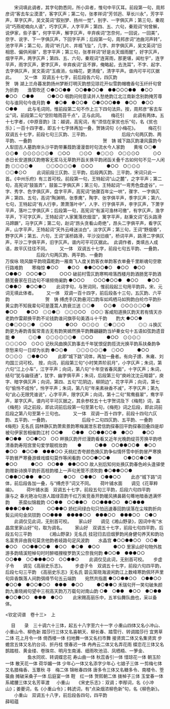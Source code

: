 <!-- { "loadSidebar": true } -->
 　　宋词填此调者，其字句韵悉同，所小异者，惟句中平仄耳。前段第一句，周邦彦词“客去车尘漠漠”，客字仄声；第二句，张孝祥词“芳邻迥、草长川永”，芳字平声，草字仄声，吴文英词“叙别梦、扬州一觉”，别字、一字俱仄声；第三句，秦观词“巧燕呢喃向人语”，巧字仄声，人字平声；第四、五、六句，秦观词“何曾解，说伊家，些子事”，何字平声，解字仄声，辛弃疾词“怎奈何，一回说，一回美”，奈字、说字、下一字俱仄声，下回字平声；后段第一句，周邦彦词“池曲河声转”，池字平声；第二句，周词“听几片、井梧飞坠”，几字、井字俱仄声，吴文英词“旧相思、偏供闲昼”，思字平声；第三句，张孝祥词“好是炎天烟雨醒”，好字仄声，烟字平声，两字仄声；第四、五、六句，秦观词“连宵雨，那更堪，闻杜宇”，连字平声，雨字仄声，更字仄声，辛弃疾词“且不罪，俺略起，去洗耳”，不字、起字、去字俱仄声，吴文英词“玉痕消，似梅花，更清瘦”，清字平声。谱内可平可仄据此。 
　　又一体　双调五十七字，前后段各六句，四仄韵　　　　　　　　　　　　　　贺　铸 
湖上兰舟暮发韵扬州梦断灯明灭韵想见琼花开似雪韵帽檐香句玉纤纤句曾为折韵　　渔管吹还
○●○○●●　○○●●○○●　●●○○○●●　●○○　●○○　○●●　　　○●○○
咽韵问何意读并人愁绝韵江北江南新念别韵掩芳尊句与谁同句今夜月韵
●　●○●　●○○●　○●○○○●●　●○○　●○○　○●● 
 　　此与毛词同，惟前段第二句不作上三下四句法异。按，周邦彦“客去车尘”词，前段第二句“空阶暗雨苔千点”，正与此同。 
　 
梅花引　　此调有两体。五十七字者，《中原音韵》注：越调，高宪词，有“须信在家贫也乐”句，名《贫也乐》；一百十四字者，即五十七字体再加一叠，贺铸词句《小梅花》。 
　　梅花引　双调五十七字，前段七句三仄韵、三平韵，
　　　　　　　后段六句两仄韵、两平韵、一叠韵　　　　　　　　　　　　　　　　贺　铸 
城下路仄韵凄风露韵今人犁田古人墓韵岸头沙平韵带蒹葭韵漫漫昔时句流水今人家韵　　黄埃
○◎●　　⊙⊙●　⊙⊙⊙⊙◎⊙●　◎○○　　◎⊙○　●◎◎⊙　○◎⊙⊙○　　　⊙○
赤日长安道换仄韵倦客无浆马无草韵开函关换平韵闭函关叠千古如何句不见一人闲韵
◎◎⊙⊙●　　　◎◎○⊙◎⊙●　⊙○○　　　●○○　○◎⊙⊙　◎◎●⊙○ 
 　　此词前段三仄韵、三平韵，后段两仄韵、三平韵，宋词只此一首。《中州乐府》有三首可校。前段第一句，王特起词“山之麓”，之字平声；第二句，高宪词“鼓笛弄”，鼓笛二字俱仄声；第三句，王特起词“一弯秀色盘虚谷”，一字、秀字、色字俱仄声，盘字平声，高宪词“驰骤百年尘一哄”，骤字、一字俱仄声；第四、五句，高词“陶渊明，张季鹰”，陶字、张字俱平声，季字仄声；第六、七句，王特起词“有人行李，萧萧落叶中”，人字、行字俱平声，李字仄声，下萧字平声，落叶二字俱仄声；后段第一句，高宪词“有溪可渔林可缴”，有字仄声，渔字平声，下可字仄声，王特起词“人家篱落炊烟湿”，篱字平声，赵秉文词“石头路滑马蹄蹶”，马字仄声；第二句，赵词“昂头贪看山奇绝”，昂头二字俱平声，看字仄声，山字平声，王特起词“天外云峰迷淡白”，淡字仄声；第三句，王词“野烟昏”，野字仄声；第五、六句，王词“溪桥路滑，平沙没旧痕”，桥词平声，路滑二字俱仄声，平沙二字俱平声，旧字仄声。谱内可平可仄据此。　此调作者，类填古人成语，故平仄往往不同。 
　　又一体　双调五十七字，前段七句五平韵、一叠韵，
　　　　　　　后段六句两仄韵、两平韵、一叠韵　　　　　　　　　　　　　　　　万俟咏 
晓风酸平韵晓霜乾韵一雁南飞人度关韵客衣单韵客衣单叠千里断魂句空歌行路难韵　　寒梅惊
●○○　　●○○　●●○○○●○　●○○　●○○　○●●○　○○○●○　　　○○○
破前村雪仄韵寒鸭啼落西楼月韵酒肠宽平韵酒肠宽叠家在日边句不堪频倚阑韵
●○○○　　○○○●○○●　●○○　　●○○　○●●○　●○○●○ 
 　　此词字句，与贺词同，惟前段起三句用平韵异。宋、元词无填此体者。 
　　又一体　双调一百十四字，前后段各十三句，五仄韵、六平韵　　　　　　　　贺　铸 
缚虎手仄韵悬河口韵车如鸡栖马如狗韵白纶巾平韵扑黄尘韵不知我辈句可是蓬蒿人韵衰兰送
◎◎●　　○⊙●　⊙○⊙⊙◎○●　●○○　　●○○　◎⊙●◎　◎◎⊙○○　⊙○◎
客咸阳道换仄韵天若有情天亦老韵作雷颠换平韵不论钱韵谁问旗亭句美酒斗十千韵　　酌大
●○○●　　　⊙●◎○⊙◎●　◎○○　　　●○○　○◎⊙⊙　◎●◎◎○　　　◎◎
斗换仄韵更为寿韵青鬓常青古无有韵笑嫣然换平韵舞翩翩韵当垆秦女句十五语如弦韵遗音能
●　　　◎⊙●　⊙◎⊙⊙◎⊙●　◎○○　　　●○○　⊙⊙⊙◎　◎◎◎○○　⊙○⊙
记秋风曲换仄韵事去千年犹恨促韵揽流光换平韵系扶桑韵争奈愁来句一日却为长韵
●○⊙●　　◎◎⊙⊙⊙◎●　◎○○　　　●○○　○◎⊙⊙　◎●●○○ 
 　　此即“城下路”词体，再加一叠者。有向子諲、朱雍、刘均国三词可校。　按，向词，前段第三句“小时笑弄阶前月”，小字仄声；朱词，第六句“江上小车”，江字平声；向词，第八句“十年空省春风面”，十字仄声；朱词，结句“犹与幽径通”，犹字、幽字俱平声；朱词，后段第三句“庾岭沈沈云暗碧”，庾字、暗字俱仄声；向词，第四、五句“花阴边，柳阴边”，花字平声；向词，第七句“偷怜不成怜”，怜字平声；朱词，第八句“年来素袂香不减”，不字仄声；第九句“此心无限凭谁说”，心字平声，限字仄声；向词，第十二句“鸳鸯翡翠”，鸯字平声，翠字仄声。谱内可平可仄据之，其余参校五十七字贺词及下《梅苑》词，盖《梅苑》词之前段，即此词前后段第一句至第七句，《梅苑》词之后段，即此词前后段之第八句至第十三句也。 
　　又一体　双调一百十四字，前段十四句六仄韵、五平韵、一叠韵，
　　　　　　　后段十二句四仄韵、五平韵、一叠韵　　　　　　　　　　《梅苑》无名氏
园林静仄韵萧索景韵寒梅漏泄东君信韵探春回平韵探春回叠四是却被句伊家苦相催韵江村
○○●　　○●●　○○●●○○●　●○○　　●○○　●○●●　○○●○○　○○
畔换仄韵开烂漫韵看看又近年光晚韵绽芬芳换平韵喷清香韵寿阳宫里句爱学靓梳妆韵　　
●　　　○●●　○○●●○○●　●○○　　　●○○　●○○●　●●●○○
夭桃红杏夸颜色换仄韵争似情怀雪中折韵冒严寒换平韵冒严寒叠游蜂戏蝶句莫作等闲看韵
○○○●○○●　　　○●○○●○●　●○○　　　●○○　○○●●　●●○○○
故人别后知何处换仄韵春色岭头逢驿使韵赠新诗换平韵折高枝韵楼上一声句羌管不须吹韵
●○●●○○●　　　○●●○○●●　●○○　　　●○○　○●●○　○●●○○
 　　此亦“城下路”词体，前后段各加一叠，与“缚虎手”词又不同。 
　
荷叶铺水面　　调见《花草粹编》。
　　荷叶铺水面　双调五十七字，前段五句三平韵，后段六句四平韵　　　　　　　康与之
春光艳冶句游人踏绿苔韵千红万紫竞香开韵暖风拂鼻籁句蓦地暗香透满怀韵　　荼縻似锦裁韵
○○●●　○○●●○　○○●●●○○　●○●●●　●●●○●●○　　　○○●●○
娇红间绿白句只怕迅速春回韵误落在尘埃韵折向鬓云间句金凤钗韵
○○●●●　●●●●○○　●●●○○　●●●○○　○●○
 　　此调仅见此词，无别首可校。 
　
家山好　　调见《湘山野录》，因词中有“水晶宫里家山好”句，取为调名。
　　家山好　双调五十七字，前段七句四平韵，后段五句三平韵　　　　《湘山野录》无名氏
挂冠归去旧烟萝韵闲身健句养天和韵功名富贵非由我句莫贪他韵者岐路句足风波韵　　水晶宫
●○○●●○○　○○●　●○○　○○●●○○●　●○○　●○●　●○○　　　●○○
里家山好句物外胜游多韵晴溪短棹句时时醉唱捚梭罗韵天公奈我何韵
●○○●　●●●○○　○○●●　○○●●●○○　○○●●○
 　　此调仅见此词，无别首可校。 
　
步虚子令　　调见《高丽史乐志》。
　　步虚子令　双调五十七字，前段六句四平韵，后段七句三平韵　《高丽史乐志》无名氏
碧云笼晓海波闲韵江上数峰寒韵佩环声里句异香飘落人间韵弭绛节句五云端韵　　宛然共指嘉
●○○●●○○　○●●○○　●○○●　●○○●○○　●●●　●○○　　　●○●●○
禾瑞句开一笑句破朱颜韵九重晓阙句望中三祝高天韵万万载句对南山韵
○●　○●●　●○○　●○●●　●○○●○○　●●●　●○○
 　　此宋赐高丽乐中，五羊仙舞队曲也，采以备体。 

<钦定词谱　卷十三>　上 

　 
目　　录　三十调六十三体，起五十八字至六十一字 
小重山四体又名小冲山、小重山令、柳色新
踏莎行三体又名喜朝天、柳长春、踏雪行、转调踏莎行
宜男草二体
花上月令一体
倚西楼一体
扫地舞一体又名扫市舞
接贤宾二体又名集贤宾
步蟾宫五体又名钓台词、折丹桂
恨春迟一体
冉冉云二体又名弄花雨
蝶恋花三体又名鹊踏枝、黄金缕、卷珠帘、明月生南浦、细雨吹池沼、凤栖梧、一箩金、
　　　　　鱼水同欢、转调蝶恋花
寿山曲一体
秋蕊香引一体
惜琼花一体
朝玉阶一体
散天花一体
荷华媚一体
少年心一体又名添字少年心
七娘子三体
一剪梅七体又名腊梅香、玉簟秋
寻　梅二体
锦帐春四体
唐多令三体又名糖多令、南楼令、箜篌曲
摊破采桑子一体
后庭宴一体
鞓　红一体
贺熙朝二体
拨棹子三体
玉堂春一体
系裙腰三体又名芳草渡 
　 
小重山　　《宋史乐志》：双调；李邴词，名《小冲山》；姜夔词，名《小重山令》；韩淲词，有“点染烟浓柳色新”句，名《柳色新》。 
　　小重山　双调五十八字，前后段各四句，四平韵　　　　　　　　　　　　　　薛昭蕴 
